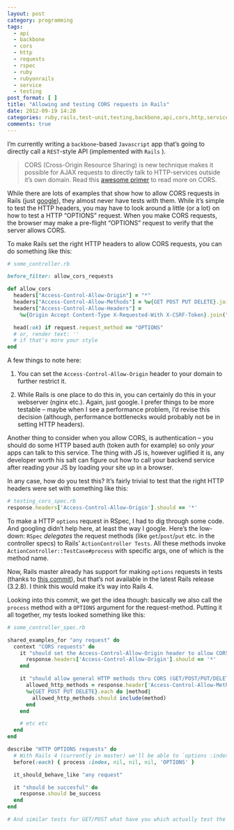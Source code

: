 ```yaml
---
layout: post
category: programming
tags:
  - api
  - backbone
  - cors
  - http
  - requests
  - rspec
  - ruby
  - rubyonrails
  - service
  - testing
post_format: [ ]
title: "Allowing and testing CORS requests in Rails"
date: 2012-09-19 14:28
categories: ruby,rails,test-unit,testing,backbone,api,cors,http,service
comments: true
---
```

I’m currently writing a `backbone`-based `Javascript` app that’s going
to directly call a `REST`-style API (implemented with `Rails` ).

> CORS (Cross-Origin Resource Sharing) is new technique makes it
  possible for AJAX requests to directly talk to HTTP-services outside
  it’s own domain. Read this [awesome primer][1] to read more on CORS.


While there are lots of examples that show how to allow CORS requests
in Rails (just [google][2]), they almost never have tests with them.
While it’s simple to test the HTTP headers, you may have to look
around a little (or a lot) on how to test a HTTP “OPTIONS” request.
When you make CORS requests, the browser may make a pre-flight
“OPTIONS” request to verify that the server allows CORS.

<!-- more -->

To make Rails set the right HTTP headers to allow CORS requests, you
can do something like this:

```rb
# some_controller.rb

before_filter: allow_cors_requests

def allow_cors
  headers["Access-Control-Allow-Origin"] = "*"
  headers["Access-Control-Allow-Methods"] = %w{GET POST PUT DELETE}.join(",")
  headers["Access-Control-Allow-Headers"] =
    %w{Origin Accept Content-Type X-Requested-With X-CSRF-Token}.join(",")

  head(:ok) if request.request_method == "OPTIONS"
  # or, render text: ''
  # if that's more your style
end
```

A few things to note here:

1. You can set the `Access-Control-Allow-Origin` header to your
domain to further restrict it.

1. While Rails is one place to do this in, you can certainly do this
in your webserver (nginx etc.). Again, just google. I prefer things to
be more testable – maybe when I see a performance problem, I’d revise
this decision (although, performance bottlenecks would probably not be
in setting HTTP headers).

Another thing to consider when you allow CORS, is authentication – you
should do some HTTP based auth (token auth for example) so only *your*
apps can talk to this service. The thing with JS is, however uglified
it is, any developer worth his salt can figure out how to call your
backend service after reading your JS by loading your site up in a
browser.

In any case, how do you test this? It’s fairly trivial to test that
the right HTTP headers were set with something like this:

```rb
# testing_cors_spec.rb
response.headers['Access-Control-Allow-Origin'].should == '*'
```

To make a HTTP `options` request in RSpec, I had to dig through some
code. And googling didn’t help here, at least the way I google. Here’s
the low-down: `RSpec` *delegates* the request methods (like
`get`/`post`/`put` etc. in the controller specs) to Rails’
`ActionController Tests`. All these methods invoke
`ActionController::TestCase#process` with specific args, one of which
is the method name.

Now, Rails master already has support for making
`options` requests in tests (thanks to [this commit][3]), but that’s
not available in the latest Rails release (3.2.8). I think this would
make it’s way into Rails 4.

Looking into this commit, we get the idea
though: basically we also call the `process` method with a `OPTIONS`
argument for the request-method. Putting it all together, my tests
looked something like this:

```rb
# some_controller_spec.rb

shared_examples_for "any request" do
  context "CORS requests" do
    it "should set the Access-Control-Allow-Origin header to allow CORS from anywhere" do
      response.headers['Access-Control-Allow-Origin'].should == '*'
    end

    it "should allow general HTTP methods thru CORS (GET/POST/PUT/DELETE)" do
      allowed_http_methods = response.header['Access-Control-Allow-Methods']
      %w{GET POST PUT DELETE}.each do |method|
        allowed_http_methods.should include(method)
      end
    end

    # etc etc
  end
end

describe "HTTP OPTIONS requests" do
  # With Rails 4 (currently in master) we'll be able to `options :index`
  before(:each) { process :index, nil, nil, nil, 'OPTIONS' }

  it_should_behave_like "any request"

  it "should be succesful" do
    response.should be_success
  end
end

# And similar tests for GET/POST what have you which actually test the functionality...
```

 [1]: http://www.nczonline.net/blog/2010/05/25/cross-domain-ajax-with-cross-origin-resource-sharing/ "Cross Domain AJAX with CORS"
 [2]: http://goo.gl/d8g3j
 [3]: https://github.com/rails/rails/commit/0303c2325fab253adf5e4a0b738cb469c048f008#L0R438
